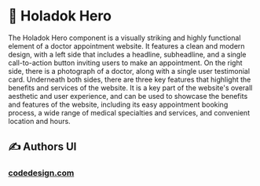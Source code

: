 # 📝 Holadok Hero

The Holadok Hero component is a visually striking and highly functional element of a doctor appointment website. It features a clean and modern design, with a left side that includes a headline, subheadline, and a single call-to-action button inviting users to make an appointment. On the right side, there is a photograph of a doctor, along with a single user testimonial card. Underneath both sides, there are three key features that highlight the benefits and services of the website. It is a key part of the website's overall aesthetic and user experience, and can be used to showcase the benefits and features of the website, including its easy appointment booking process, a wide range of medical specialties and services, and convenient location and hours.

## ✍️ Authors UI

### [codedesign.com](https://codedesign.dev/challenge/holadok)
